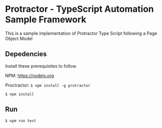 # Protractor - TypeScript Automation Sample Framework
This is a sample implementation of Protractor Type Script following a Page Object Model

## Depedencies
Install these prerequisites to follow.

NPM: https://nodejs.org

Proctractor: ``` $ npm install -g protractor ```

``` $ npm install  ```

## Run

``` $ npm run test ```
